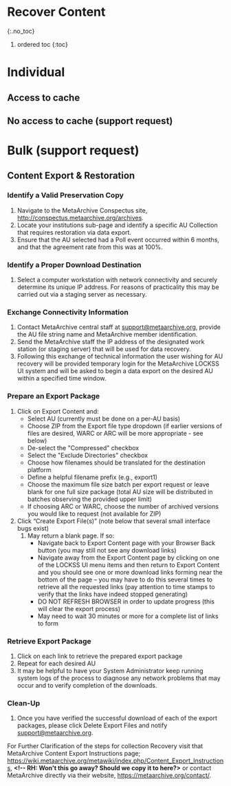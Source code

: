 # Recover Content
{:.no_toc}

1. ordered toc
{:toc}

Individual
==========

Access to cache
---------------

No access to cache (support request)
------------------------------------

Bulk (support request)
======================

**Content Export & Restoration**
--------------------------------

### **Identify a Valid Preservation Copy**

1. Navigate to the MetaArchive Conspectus site, <http://conspectus.metaarchive.org/archives>.
2. Locate your institutions sub-page and identify a specific AU Collection that requires restoration via data export.
3. Ensure that the AU selected had a Poll event occurred within 6 months, and that the agreement rate from this was at 100%.

### **Identify a Proper Download Destination**

1. Select a computer workstation with network connectivity and securely determine its unique IP address. For reasons of practicality this may be carried out via a staging server as necessary.

### **Exchange Connectivity Information**

1. Contact MetaArchive central staff at [support@metaarchive.org](mailto:support@metaarchive.org), provide the AU file string name and MetaArchive member identification.
2. Send the MetaArchive staff the IP address of the designated work station (or staging server) that will be used for data recovery.
3. Following this exchange of technical information the user wishing for AU recovery will be provided temporary login for the MetaArchive LOCKSS UI system and will be asked to begin a data export on the desired AU within a specified time window.

### **Prepare an Export Package**

1. Click on Export Content and:
	* Select AU (currently must be done on a per-AU basis)
	* Choose ZIP from the Export file type dropdown (if earlier versions of files are desired, WARC or ARC will be more appropriate - see below)
	* De-select the "Compressed" checkbox
	* Select the "Exclude Directories" checkbox
	* Choose how filenames should be translated for the destination platform
	* Define a helpful filename prefix (e.g., export1)
	* Choose the maximum file size batch per export request or leave blank for one full size package (total AU size will be distributed in batches observing the provided upper limit)
	* If choosing ARC or WARC, choose the number of archived versions you would like to request (not available for ZIP)
2. Click “Create Export File(s)” (note below that several small interface bugs exist)
	1. May return a blank page. If so:
		* Navigate back to Export Content page with your Browser Back button (you may still not see any download links)
		* Navigate away from the Export Content page by clicking on one of the LOCKSS UI menu items and then return to Export Content and you should see one or more download links forming near the bottom of the page – you may have to do this several times to retrieve all the requested links (pay attention to time stamps to verify that the links have indeed stopped generating)
		* DO NOT REFRESH BROWSER in order to update progress (this will clear the export process)
		* May need to wait 30 minutes or more for a complete list of links to form

### **Retrieve Export Package**

1. Click on each link to retrieve the prepared export package
2. Repeat for each desired AU
3. It may be helpful to have your System Administrator keep running system logs of the process to diagnose any network problems that may occur and to verify completion of the downloads.

### **Clean-Up**

1. Once you have verified the successful download of each of the export packages, please click Delete Export Files and notify [support@metaarchive.org](mailto:support@metaarchive.org).

For Further Clarification of the steps for collection Recovery visit that MetaArchive Content Export Instructions page; <https://wiki.metaarchive.org/metawiki/index.php/Content_Export_Instructions>, **<!-- RH: Won't this go away? Should we copy it to here?>** or contact MetaArchive directly via their website, <https://metaarchive.org/contact/>.

  


  


  


  


